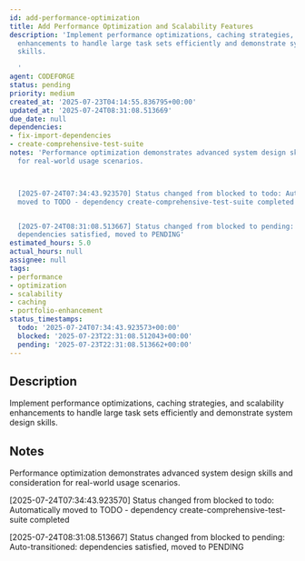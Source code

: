 ```yaml
---
id: add-performance-optimization
title: Add Performance Optimization and Scalability Features
description: 'Implement performance optimizations, caching strategies, and scalability
  enhancements to handle large task sets efficiently and demonstrate system design
  skills.

  '
agent: CODEFORGE
status: pending
priority: medium
created_at: '2025-07-23T04:14:55.836795+00:00'
updated_at: '2025-07-24T08:31:08.513669'
due_date: null
dependencies:
- fix-import-dependencies
- create-comprehensive-test-suite
notes: 'Performance optimization demonstrates advanced system design skills and consideration
  for real-world usage scenarios.



  [2025-07-24T07:34:43.923570] Status changed from blocked to todo: Automatically
  moved to TODO - dependency create-comprehensive-test-suite completed


  [2025-07-24T08:31:08.513667] Status changed from blocked to pending: Auto-transitioned:
  dependencies satisfied, moved to PENDING'
estimated_hours: 5.0
actual_hours: null
assignee: null
tags:
- performance
- optimization
- scalability
- caching
- portfolio-enhancement
status_timestamps:
  todo: '2025-07-24T07:34:43.923573+00:00'
  blocked: '2025-07-23T22:31:08.512043+00:00'
  pending: '2025-07-23T22:31:08.513662+00:00'
---
```


## Description

Implement performance optimizations, caching strategies, and scalability enhancements to handle large task sets efficiently and demonstrate system design skills.


## Notes

Performance optimization demonstrates advanced system design skills and consideration for real-world usage scenarios.


[2025-07-24T07:34:43.923570] Status changed from blocked to todo: Automatically moved to TODO - dependency create-comprehensive-test-suite completed

[2025-07-24T08:31:08.513667] Status changed from blocked to pending: Auto-transitioned: dependencies satisfied, moved to PENDING

